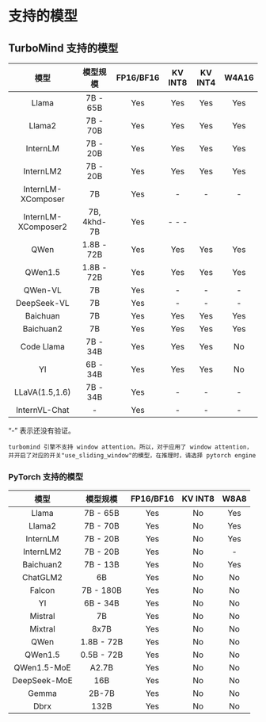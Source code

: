 # 支持的模型

## TurboMind 支持的模型

|        模型         |  模型规模   | FP16/BF16 |       KV INT8        | KV INT4 | W4A16 |
| :-----------------: | :---------: | :-------: | :------------------: | :-----: | :---: |
|        Llama        |  7B - 65B   |    Yes    |         Yes          |   Yes   |  Yes  |
|       Llama2        |  7B - 70B   |    Yes    |         Yes          |   Yes   |  Yes  |
|      InternLM       |  7B - 20B   |    Yes    |         Yes          |   Yes   |  Yes  |
|      InternLM2      |  7B - 20B   |    Yes    |         Yes          |   Yes   |  Yes  |
| InternLM-XComposer  |     7B      |    Yes    |          -           |    -    |   -   |
| InternLM-XComposer2 | 7B, 4khd-7B |    Yes    | -         -        - |         |       |
|        QWen         | 1.8B - 72B  |    Yes    |         Yes          |   Yes   |  Yes  |
|       QWen1.5       | 1.8B - 72B  |    Yes    |         Yes          |   Yes   |  Yes  |
|       QWen-VL       |     7B      |    Yes    |          -           |    -    |   -   |
|     DeepSeek-VL     |     7B      |    Yes    |          -           |    -    |   -   |
|      Baichuan       |     7B      |    Yes    |         Yes          |   Yes   |  Yes  |
|      Baichuan2      |     7B      |    Yes    |         Yes          |   Yes   |  Yes  |
|     Code Llama      |  7B - 34B   |    Yes    |         Yes          |   Yes   |  No   |
|         YI          |  6B - 34B   |    Yes    |         Yes          |   Yes   |  No   |
|   LLaVA(1.5,1.6)    |  7B - 34B   |    Yes    |          -           |    -    |   -   |
|    InternVL-Chat    |      -      |    Yes    |          -           |    -    |   -   |

“-” 表示还没有验证。

```{note}
turbomind 引擎不支持 window attention。所以，对于应用了 window attention，并开启了对应的开关"use_sliding_window"的模型，在推理时，请选择 pytorch engine
```

### PyTorch 支持的模型

|     模型     |  模型规模  | FP16/BF16 | KV INT8 | W8A8 |
| :----------: | :--------: | :-------: | :-----: | :--: |
|    Llama     |  7B - 65B  |    Yes    |   No    | Yes  |
|    Llama2    |  7B - 70B  |    Yes    |   No    | Yes  |
|   InternLM   |  7B - 20B  |    Yes    |   No    | Yes  |
|  InternLM2   |  7B - 20B  |    Yes    |   No    |  -   |
|  Baichuan2   |  7B - 13B  |    Yes    |   No    | Yes  |
|   ChatGLM2   |     6B     |    Yes    |   No    |  No  |
|    Falcon    | 7B - 180B  |    Yes    |   No    |  No  |
|      YI      |  6B - 34B  |    Yes    |   No    |  No  |
|   Mistral    |     7B     |    Yes    |   No    |  No  |
|   Mixtral    |    8x7B    |    Yes    |   No    |  No  |
|     QWen     | 1.8B - 72B |    Yes    |   No    |  No  |
|   QWen1.5    | 0.5B - 72B |    Yes    |   No    |  No  |
| QWen1.5-MoE  |   A2.7B    |    Yes    |   No    |  No  |
| DeepSeek-MoE |    16B     |    Yes    |   No    |  No  |
|    Gemma     |   2B-7B    |    Yes    |   No    |  No  |
|     Dbrx     |    132B    |    Yes    |   No    |  No  |
